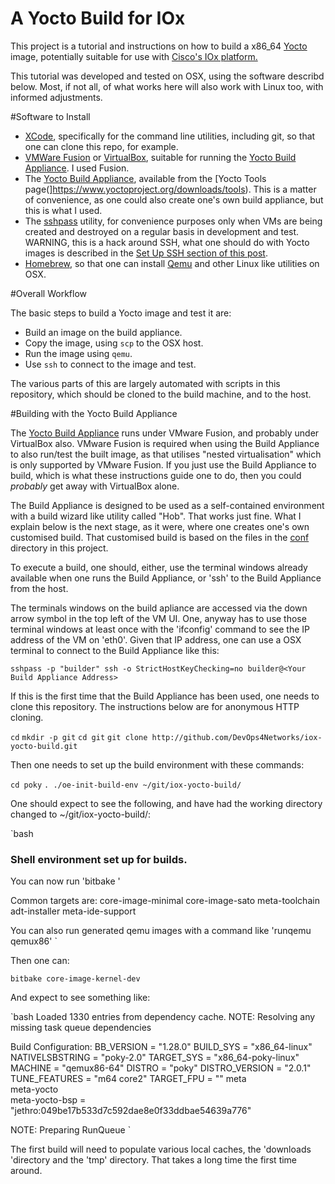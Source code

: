 # A Yocto Build for IOx

This project is a tutorial and instructions on how to build a x86_64 [Yocto](http://www.yoctoproject.org) image, potentially suitable for use with [Cisco's IOx platform.](https://communities.cisco.com/community/developer/iox)

This tutorial was developed and tested on OSX, using the software describd below. Most, if not all, of what works here will also work with Linux too, with informed adjustments.

#Software to Install

 - [XCode](https://developer.apple.com/xcode/), specifically for the command line utilities, including git, so that one can clone this repo, for example.
 - [VMWare Fusion](http://store.vmware.com/store/vmwde/en_IE/pd/productID.323416600) or [VirtualBox](https://www.virtualbox.org), suitable for running the [Yocto Build Appliance](https://www.yoctoproject.org/downloads/tools/jethro20/build-appliance-jethro-20). I used Fusion.
 - The [Yocto Build Appliance](https://www.yoctoproject.org/downloads/tools/jethro20/build-appliance-jethro-20), available from the [Yocto Tools page(]https://www.yoctoproject.org/downloads/tools). This is a matter of convenience, as one could also create one's own build appliance, but this is what I used.
 - The [sshpass](http://sourceforge.net/projects/sshpass/) utility, for convenience purposes only when VMs are being created and destroyed on a regular basis in development and test. WARNING, this is a hack around SSH, what one should do with Yocto images is described in the [Set Up SSH section of this post](https://maniacbug.wordpress.com/2012/08/03/yocto/).
 - [Homebrew](http://brew.sh), so that one can install [Qemu](http://wiki.qemu.org/Main_Page) and other Linux like utilities on OSX.

#Overall Workflow

The basic steps to build a Yocto image and test it are:

 - Build an image on the build appliance.
 - Copy the image, using `scp` to the OSX host.
 - Run the image using `qemu`.
 - Use `ssh` to connect to the image and test.
 
The various parts of this are largely automated with scripts in this repository, which should be cloned to the build machine, and to the host.

#Building with the Yocto Build Appliance

The [Yocto Build Appliance](https://www.yoctoproject.org/downloads/tools/jethro20/build-appliance-jethro-20) runs under VMware Fusion, and probably under VirtualBox also. VMware Fusion is required when using the Build Appliance to also run/test the built image, as that utilises "nested virtualisation" which is only supported by VMware Fusion. If you just use the Build Appliance to build, which is what these instructions guide one to do, then you could *probably* get away with VirtualBox alone.

The Build Appliance is designed to be used as a self-contained environment with a build wizard like utility called "Hob". That works just fine. What I explain below is the next stage, as it were, where one creates one's own customised build. That customised build is based on the files in the [conf](conf) directory in this project.

To execute a build, one should, either, use the terminal windows already available when one runs the Build Appliance, or 'ssh' to the Build Appliance from the host.

The terminals windows on the build apliance are accessed via the down arrow symbol in the top left of the VM UI. One, anyway has to use those terminal windows at least once with the 'ifconfig' command to see the IP address of the VM on 'eth0'. Given that IP address, one can use a OSX terminal to connect to the Build Appliance like this:

`sshpass -p "builder" ssh -o StrictHostKeyChecking=no builder@<Your Build Appliance Address>`

If this is the first time that the Build Appliance has been used, one needs to clone this repository. The instructions below are for anonymous HTTP cloning.

`cd`
`mkdir -p git`
`cd git`
`git clone http://github.com/DevOps4Networks/iox-yocto-build.git`

Then one needs to set up the build environment with these commands:

`cd poky`
`. ./oe-init-build-env ~/git/iox-yocto-build/`

One should expect to see the following, and have had the working directory changed to ~/git/iox-yocto-build/:

`bash
### Shell environment set up for builds. ###

You can now run 'bitbake <target>'

Common targets are:
    core-image-minimal
    core-image-sato
    meta-toolchain
    adt-installer
    meta-ide-support

You can also run generated qemu images with a command like 'runqemu qemux86'
`

Then one can:

`bitbake core-image-kernel-dev`

And expect to see something like:

`bash
Loaded 1330 entries from dependency cache.
NOTE: Resolving any missing task queue dependencies

Build Configuration:
BB_VERSION        = "1.28.0"
BUILD_SYS         = "x86_64-linux"
NATIVELSBSTRING   = "poky-2.0"
TARGET_SYS        = "x86_64-poky-linux"
MACHINE           = "qemux86-64"
DISTRO            = "poky"
DISTRO_VERSION    = "2.0.1"
TUNE_FEATURES     = "m64 core2"
TARGET_FPU        = ""
meta              
meta-yocto        
meta-yocto-bsp    = "jethro:049be17b533d7c592dae8e0f33ddbae54639a776"

NOTE: Preparing RunQueue
`

The first build will need to populate various local caches, the 'downloads 'directory and the 'tmp' directory. That takes a long time the first time around.
